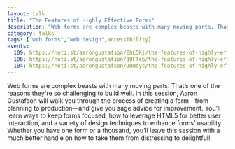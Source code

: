 ```yaml
---
layout: talk
title: "The Features of Highly Effective Forms"
description: "Web forms are complex beasts with many moving parts. That’s one of the reasons they're so challenging to build well."
category: talks
tags: ["web forms","web design",accessibility]
events:
  109: https://noti.st/aarongustafson/EhL5Kj/the-features-of-highly-effective-forms
  106: https://noti.st/aarongustafson/d0FTe6/the-features-of-highly-effective-forms
  104: https://noti.st/aarongustafson/9Rmdyc/the-features-of-highly-effective-forms
---
```


Web forms are complex beasts with many moving parts. That’s one of the reasons they're so challenging to build well. In this session, Aaron Gustafson will walk you through the process of creating a form—from planning to production—and give you sage advice for improvement. You’ll learn ways to keep forms focused, how to leverage HTML5 for better user interaction, and a variety of design techniques to enhance forms’ usability. Whether you have one form or a thousand, you’ll leave this session with a much better handle on how to take them from distressing to delightful!